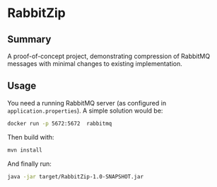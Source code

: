 # RabbitZip

## Summary

A proof-of-concept project, demonstrating compression of RabbitMQ messages with minimal changes to existing
implementation.

## Usage

You need a running RabbitMQ server (as configured in `application.properties`).
A simple solution would be:

```bash
docker run -p 5672:5672  rabbitmq
```

Then build with:

```bash
mvn install
```

And finally run:

```bash
java -jar target/RabbitZip-1.0-SNAPSHOT.jar
```